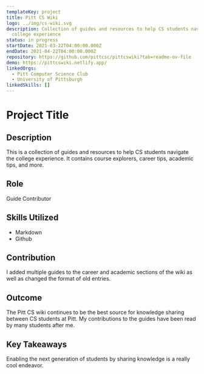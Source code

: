 ```yaml
---
templateKey: project
title: Pitt CS Wiki
logo: ../img/cs-wiki.svg
description: Collection of guides and resources to help CS students navigate the
  college experience
status: in progress
startDate: 2021-03-22T04:00:00.000Z
endDate: 2021-04-22T04:00:00.000Z
repository: https://github.com/pittcsc/pittcswiki?tab=readme-ov-file
demo: https://pittcswiki.netlify.app/
linkedOrgs:
  - Pitt Computer Science Club
  - University of Pittsburgh
linkedSkills: []
---
```

# Project Title

## **Description**

This is a collection of guides and resources to help CS students navigate the college experience. It contains course explorers, career tips, academic tips, and more.

## **Role**

Guide Contributor

## **Skills Utilized**

* M﻿arkdown
* G﻿ithub

## **Contribution**

I﻿ added multiple guides to the career and academic sections of the wiki as well as changed the format of old entries.

## **Outcome**

T﻿he Pitt CS wiki continues to be the best source for knowledge sharing between CS students at Pitt. My contributions to the guides have been read by many students after me.

## **Key Takeaways**

E﻿nabling the next generation of students by sharing knowledge is a really cool endeavor.